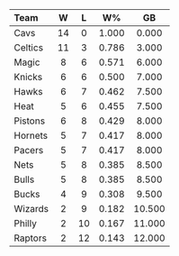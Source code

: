 | Team                             |  W  |  L  |  W%   |   GB   |
|:---------------------------------|:---:|:---:|:-----:|:------:|
| [](/r/clevelandcavs) Cavs        | 14  |  0  | 1.000 | 0.000  |
| [](/r/bostonceltics) Celtics     | 11  |  3  | 0.786 | 3.000  |
| [](/r/orlandomagic) Magic        |  8  |  6  | 0.571 | 6.000  |
| [](/r/nyknicks) Knicks           |  6  |  6  | 0.500 | 7.000  |
| [](/r/atlantahawks) Hawks        |  6  |  7  | 0.462 | 7.500  |
| [](/r/heat) Heat                 |  5  |  6  | 0.455 | 7.500  |
| [](/r/detroitpistons) Pistons    |  6  |  8  | 0.429 | 8.000  |
| [](/r/charlottehornets) Hornets  |  5  |  7  | 0.417 | 8.000  |
| [](/r/pacers) Pacers             |  5  |  7  | 0.417 | 8.000  |
| [](/r/gonets) Nets               |  5  |  8  | 0.385 | 8.500  |
| [](/r/chicagobulls) Bulls        |  5  |  8  | 0.385 | 8.500  |
| [](/r/mkebucks) Bucks            |  4  |  9  | 0.308 | 9.500  |
| [](/r/washingtonwizards) Wizards |  2  |  9  | 0.182 | 10.500 |
| [](/r/sixers) Philly             |  2  | 10  | 0.167 | 11.000 |
| [](/r/torontoraptors) Raptors    |  2  | 12  | 0.143 | 12.000 |